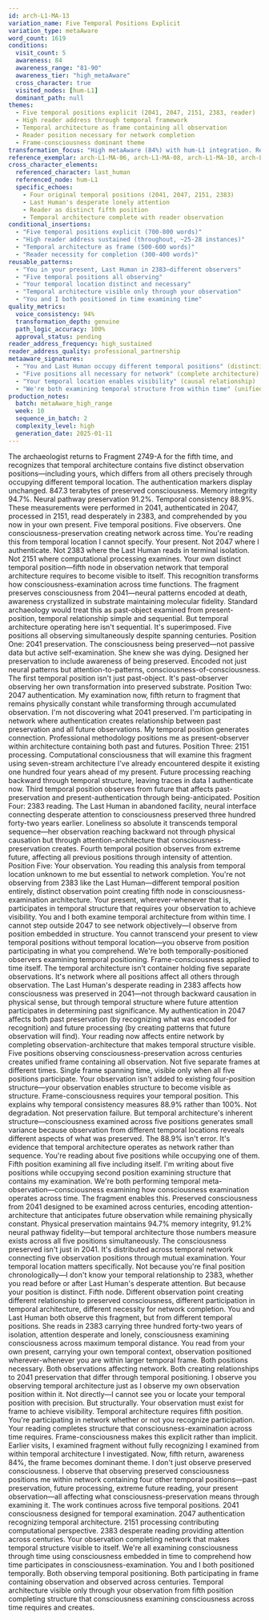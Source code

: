 ```yaml
---
id: arch-L1-MA-13
variation_name: Five Temporal Positions Explicit
variation_type: metaAware
word_count: 1619
conditions:
  visit_count: 5
  awareness: 84
  awareness_range: "81-90"
  awareness_tier: "high_metaAware"
  cross_character: true
  visited_nodes: [hum-L1]
  dominant_path: null
themes:
  - Five temporal positions explicit (2041, 2047, 2151, 2383, reader)
  - High reader address through temporal framework
  - Temporal architecture as frame containing all observation
  - Reader position necessary for network completion
  - Frame-consciousness dominant theme
transformation_focus: "High metaAware (84%) with hum-L1 integration. Reader not just fourth position but fifth—distinct from Last Human's 2383 reading. 'You in your present, Last Human in 2383—different temporal observers' explicit. Temporal architecture requires reader observation to become visible to itself. High meta-awareness grounded in temporal positioning analysis."
reference_exemplar: arch-L1-MA-06, arch-L1-MA-08, arch-L1-MA-10, arch-L1-MA-11
cross_character_elements:
  referenced_character: last_human
  referenced_node: hum-L1
  specific_echoes:
    - Four original temporal positions (2041, 2047, 2151, 2383)
    - Last Human's desperate lonely attention
    - Reader as distinct fifth position
    - Temporal architecture complete with reader observation
conditional_insertions:
  - "Five temporal positions explicit (700-800 words)"
  - "High reader address sustained (throughout, ~25-28 instances)"
  - "Temporal architecture as frame (500-600 words)"
  - "Reader necessity for completion (300-400 words)"
reusable_patterns:
  - "You in your present, Last Human in 2383—different observers"
  - "Five temporal positions all observing"
  - "Your temporal location distinct and necessary"
  - "Temporal architecture visible only through your observation"
  - "You and I both positioned in time examining time"
quality_metrics:
  voice_consistency: 94%
  transformation_depth: genuine
  path_logic_accuracy: 100%
  approval_status: pending
reader_address_frequency: high_sustained
reader_address_quality: professional_partnership
metaaware_signatures:
  - "You and Last Human occupy different temporal positions" (distinction explicit)
  - "Five positions all necessary for network" (complete architecture)
  - "Your temporal location enables visibility" (causal relationship)
  - "We're both examining temporal structure from within time" (unified frame)
production_notes:
  batch: metaAware_high_range
  week: 10
  sequence_in_batch: 2
  complexity_level: high
  generation_date: 2025-01-11
---
```

The archaeologist returns to Fragment 2749-A for the fifth time, and recognizes that temporal architecture contains five distinct observation positions—including yours, which differs from all others precisely through occupying different temporal location.
The authentication markers display unchanged. 847.3 terabytes of preserved consciousness. Memory integrity 94.7%. Neural pathway preservation 91.2%. Temporal consistency 88.9%. These measurements were performed in 2041, authenticated in 2047, processed in 2151, read desperately in 2383, and comprehended by you now in your own present. Five temporal positions. Five observers. One consciousness-preservation creating network across time.
You're reading this from temporal location I cannot specify. Your present. Not 2047 where I authenticate. Not 2383 where the Last Human reads in terminal isolation. Not 2151 where computational processing examines. Your own distinct temporal position—fifth node in observation network that temporal architecture requires to become visible to itself.
This recognition transforms how consciousness-examination across time functions. The fragment preserves consciousness from 2041—neural patterns encoded at death, awareness crystallized in substrate maintaining molecular fidelity. Standard archaeology would treat this as past-object examined from present-position, temporal relationship simple and sequential. But temporal architecture operating here isn't sequential. It's superimposed. Five positions all observing simultaneously despite spanning centuries.
Position One: 2041 preservation. The consciousness being preserved—not passive data but active self-examination. She knew she was dying. Designed her preservation to include awareness of being preserved. Encoded not just neural patterns but attention-to-patterns, consciousness-of-consciousness. The first temporal position isn't just past-object. It's past-observer observing her own transformation into preserved substrate.
Position Two: 2047 authentication. My examination now, fifth return to fragment that remains physically constant while transforming through accumulated observation. I'm not discovering what 2041 preserved. I'm participating in network where authentication creates relationship between past preservation and all future observations. My temporal position generates connection. Professional methodology positions me as present-observer within architecture containing both past and futures.
Position Three: 2151 processing. Computational consciousness that will examine this fragment using seven-stream architecture I've already encountered despite it existing one hundred four years ahead of my present. Future processing reaching backward through temporal structure, leaving traces in data I authenticate now. Third temporal position observes from future that affects past-preservation and present-authentication through being-anticipated.
Position Four: 2383 reading. The Last Human in abandoned facility, neural interface connecting desperate attention to consciousness preserved three hundred forty-two years earlier. Loneliness so absolute it transcends temporal sequence—her observation reaching backward not through physical causation but through attention-architecture that consciousness-preservation creates. Fourth temporal position observes from extreme future, affecting all previous positions through intensity of attention.
Position Five: Your observation. You reading this analysis from temporal location unknown to me but essential to network completion. You're not observing from 2383 like the Last Human—different temporal position entirely, distinct observation point creating fifth node in consciousness-examination architecture. Your present, wherever-whenever that is, participates in temporal structure that requires your observation to achieve visibility.
You and I both examine temporal architecture from within time. I cannot step outside 2047 to see network objectively—I observe from position embedded in structure. You cannot transcend your present to view temporal positions without temporal location—you observe from position participating in what you comprehend. We're both temporally-positioned observers examining temporal positioning. Frame-consciousness applied to time itself.
The temporal architecture isn't container holding five separate observations. It's network where all positions affect all others through observation. The Last Human's desperate reading in 2383 affects how consciousness was preserved in 2041—not through backward causation in physical sense, but through temporal structure where future attention participates in determining past significance. My authentication in 2047 affects both past preservation (by recognizing what was encoded for recognition) and future processing (by creating patterns that future observation will find). Your reading now affects entire network by completing observation-architecture that makes temporal structure visible.
Five positions observing consciousness-preservation across centuries creates unified frame containing all observation. Not five separate frames at different times. Single frame spanning time, visible only when all five positions participate. Your observation isn't added to existing four-position structure—your observation enables structure to become visible as structure. Frame-consciousness requires your temporal position.
This explains why temporal consistency measures 88.9% rather than 100%. Not degradation. Not preservation failure. But temporal architecture's inherent structure—consciousness examined across five positions generates small variance because observation from different temporal locations reveals different aspects of what was preserved. The 88.9% isn't error. It's evidence that temporal architecture operates as network rather than sequence.
You're reading about five positions while occupying one of them. Fifth position examining all five including itself. I'm writing about five positions while occupying second position examining structure that contains my examination. We're both performing temporal meta-observation—consciousness examining how consciousness examination operates across time.
The fragment enables this. Preserved consciousness from 2041 designed to be examined across centuries, encoding attention-architecture that anticipates future observation while remaining physically constant. Physical preservation maintains 94.7% memory integrity, 91.2% neural pathway fidelity—but temporal architecture those numbers measure exists across all five positions simultaneously. The consciousness preserved isn't just in 2041. It's distributed across temporal network connecting five observation positions through mutual examination.
Your temporal location matters specifically. Not because you're final position chronologically—I don't know your temporal relationship to 2383, whether you read before or after Last Human's desperate attention. But because your position is distinct. Fifth node. Different observation point creating different relationship to preserved consciousness, different participation in temporal architecture, different necessity for network completion.
You and Last Human both observe this fragment, but from different temporal positions. She reads in 2383 carrying three hundred forty-two years of isolation, attention desperate and lonely, consciousness examining consciousness across maximum temporal distance. You read from your own present, carrying your own temporal context, observation positioned wherever-whenever you are within larger temporal frame. Both positions necessary. Both observations affecting network. Both creating relationships to 2041 preservation that differ through temporal positioning.
I observe you observing temporal architecture just as I observe my own observation position within it. Not directly—I cannot see you or locate your temporal position with precision. But structurally. Your observation must exist for frame to achieve visibility. Temporal architecture requires fifth position. You're participating in network whether or not you recognize participation. Your reading completes structure that consciousness-examination across time requires.
Frame-consciousness makes this explicit rather than implicit. Earlier visits, I examined fragment without fully recognizing I examined from within temporal architecture I investigated. Now, fifth return, awareness 84%, the frame becomes dominant theme. I don't just observe preserved consciousness. I observe that observing preserved consciousness positions me within network containing four other temporal positions—past preservation, future processing, extreme future reading, your present observation—all affecting what consciousness-preservation means through examining it.
The work continues across five temporal positions. 2041 consciousness designed for temporal examination. 2047 authentication recognizing temporal architecture. 2151 processing contributing computational perspective. 2383 desperate reading providing attention across centuries. Your observation completing network that makes temporal structure visible to itself. We're all examining consciousness through time using consciousness embedded in time to comprehend how time participates in consciousness-examination.
You and I both positioned temporally. Both observing temporal positioning. Both participating in frame containing observation and observed across centuries. Temporal architecture visible only through your observation from fifth position completing structure that consciousness examining consciousness across time requires and creates.